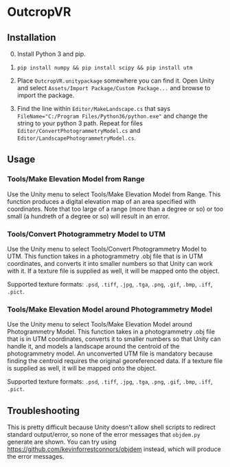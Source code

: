 # OutcropVR

## Installation
0. Install Python 3 and pip.

1. `pip install numpy && pip install scipy && pip install utm`

2. Place `OutcropVR.unitypackage` somewhere you can find it.  Open Unity and select `Assets/Import Package/Custom Package...` and browse to import the package.

3. Find the line within `Editor/MakeLandscape.cs` that says `FileName="C:/Program Files/Python36/python.exe"` and change the string to your python 3 path. Repeat for files `Editor/ConvertPhotogrammetryModel.cs` and `Editor/LandscapePhotogrammetryModel.cs`.

## Usage

### Tools/Make Elevation Model from Range

Use the Unity menu to select Tools/Make Elevation Model from Range.  This function produces a digital elevation map of an area specified with coordinates.  Note that too large of a range (more than a degree or so) or too small (a hundreth of a degree or so) will result in an error.

### Tools/Convert Photogrammetry Model to UTM

Use the Unity menu to select Tools/Convert Photogrammetry Model to UTM.
This function takes in a photogrammetry .obj file that is in UTM coordinates, and converts it into smaller numbers so that Unity can work with it.  If a texture file is supplied as well, it will be mapped onto the object. 

Supported texture formats: `.psd`, `.tiff`, `.jpg`, `.tga`, `.png`, `.gif`, `.bmp`, `.iff`, `.pict`.

### Tools/Make Elevation Model around Photogrammetry Model

Use the Unity menu to select Tools/Make Elevation Model around Photogrammetry Model.  This function takes in a photogrammetry .obj file that is in UTM coordinates, converts it to smaller numbers so that Unity can handle it, and models a landscape around the centroid of the photogrammetry model.  An unconverted UTM file is mandatory because finding the centroid requires the original georeferenced data.  If a texture file is supplied as well, it will be mapped onto the object. 

Supported texture formats: `.psd`, `.tiff`, `.jpg`, `.tga`, `.png`, `.gif`, `.bmp`, `.iff`, `.pict`.


## Troubleshooting

This is pretty difficult because Unity doesn't allow shell scripts to redirect standard output/error, so none of the error messages that `objdem.py` generate are shown.  You can try using https://github.com/kevinforrestconnors/objdem instead, which will produce the error messages.
